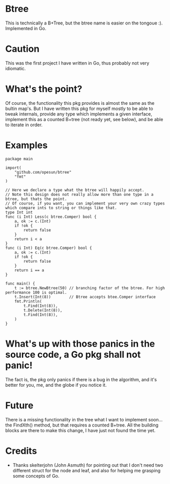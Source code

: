 Btree
=====

This is technically a B+Tree, but the btree name is easier on the tongoue :). Implemented in Go.

Caution
=====
This was the first project I have written in Go, thus probably not very idiomatic.

What's the point?
=====
Of course, the functionality this pkg provides is almost the same as the bultin map's.
But I have written this pkg for myself mostly to be able to tweak internals, provide any type which implements a given interface,
implement this as a counted B+tree (not ready yet, see below), and be able to iterate in order.

Examples
=====
```
package main

import(
    "github.com/opesun/btree"
    "fmt"
)

// Here we declare a type what the btree will happily accept.
// Note this design does not really allow more than one type in a btree, but thats the point.
// Of course, if you want, you can implement your very own crazy types which compare ints to string or things like that.
type Int int
func (i Int) Less(c btree.Comper) bool {
    a, ok := c.(Int)
    if !ok {
        return false
    }
    return i < a
}
func (i Int) Eq(c btree.Comper) bool {
    a, ok := c.(Int)
    if !ok {
        return false
    }
    return i == a
}

func main() {
    t := btree.NewBtree(50) // branching factor of the btree. For high performance 100 is optimal.
    t.Insert(Int(8))		// Btree accepts btee.Comper interface
    fmt.Println(
		t.Find(Int(8)),
		t.Delete(Int(8)),
		t.Find(Int(8)),
	)
}
```

What's up with those panics in the source code, a Go pkg shall not panic!
=====
The fact is, the pkg only panics if there is a bug in the algorithm, and it's better for you, me, and the globe if you notice it.

Future
=====

There is a missing functionality in the tree what I want to implement soon... the FindXth() method, but that requires a counted B+tree.
All the building blocks are there to make this change, I have just not found the time yet.

Credits
=====

- Thanks skelterjohn (John Asmuth) for pointing out that I don't need two different struct for the node and leaf, and also for helping me grasping some concepts of Go.